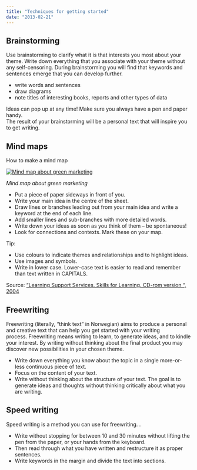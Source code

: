 ```yaml
---
title: "Techniques for getting started"
date: "2013-02-21"
---
```


## Brainstorming

Use brainstorming to clarify what it is that interests you most about your theme. Write down everything that you associate with your theme without any self-censoring. During brainstorming you will find that keywords and sentences emerge that you can develop further.

- write words and sentences
- draw diagrams
- note titles of interesting books, reports and other types of data

Ideas can pop up at any time! Make sure you always have a pen and paper handy.  
The result of your brainstorming will be a personal text that will inspire you to get writing.

## Mind maps

How to make a mind map

[![Mind map about green marketing](../images/engelsk-tankekart-små-bokstaver.png)](/en/files/2013/02/engelsk-tankekart-små-bokstaver.png) 

_Mind map about green marketing_

- Put a piece of paper sideways in front of you.
- Write your main idea in the centre of the sheet.
- Draw lines or branches leading out from your main idea and write a keyword at the end of each line.
- Add smaller lines and sub-branches with more detailed words.
- Write down your ideas as soon as you think of them – be spontaneous!
- Look for connections and contexts. Mark these on your map.

Tip:

- Use colours to indicate themes and relationships and to highlight ideas.
- Use images and symbols.
- Write in lower case. Lower-case text is easier to read and remember than text written in CAPITALS.

Source: [“Learning Support Services. Skills for Learning. CD-rom version “, 2004](http://hvalross.hib.no/sokskriv/skriving/skriving-er-en-prosess/oppgavestart/teknikker/index.php?action=static&id=68)

## Freewriting

Freewriting (literally, “think text” in Norwegian) aims to produce a personal and creative text that can help you get started with your writing process. Freewriting means writing to learn, to generate ideas, and to kindle your interest. By writing without thinking about the final product you may discover new possibilities in your chosen theme.

- Write down everything you know about the topic in a single more-or-less continuous piece of text.
- Focus on the content of your text.
- Write without thinking about the structure of your text. The goal is to generate ideas and thoughts without thinking critically about what you are writing.

## Speed writing

Speed writing is a method you can use for freewriting. .

- Write without stopping for between 10 and 30 minutes without lifting the pen from the paper, or your hands from the keyboard.
- Then read through what you have written and restructure it as proper sentences.
- Write keywords in the margin and divide the text into sections.
